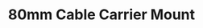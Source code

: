 ---
title: "80mm Cable Carrier Mount"
slug: "80mm-cable-carrier-mount"
description: "This part allows the y-axis cable carrier to be mounted to the cross-slide plate."
price: $10.00
quantity:
  genesis: 1
  xl: 1
specs:
  Material: Machined 6061 Aluminum
  Surface Treatments: Tumble polished<br>Sandblasted<br>Clear anodized
internal-specs:
  Internal Part Name: 80mm CC Mount Rev A
  Vendor: LDO
  $/pc: $2.10
  Component Tests: Plate and Bracket Tests
---